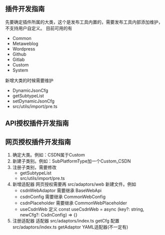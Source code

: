 ## 插件开发指南

先要确定插件所属的大类，这个是发布工具内置的，需要发布工具内部添加维护，不支持用户自定义。
目前可用的有
- Common
- Metaweblog
- Wordpress
- Github
- Gitlab
- Custom
- System

新增大类的时候需要维护 
- DynamicJsonCfg
- getSubtypeList
- setDynamicJsonCfg
- src/utils/import/pre.ts
  
## API授权插件开发指南

## 网页授权插件开发指南

1. 确定大类。例如：CSDN属于Custom
2. 新建子类别。例如：SubPlatformType加一个Custom_CSDN
3. 注册子类别，需要修改
   - getSubtypeList
   - src/utils/import/pre.ts
4. 新增适配器
   网页授权需要再 src/adaptors/web 新建文件。例如
   - csdnWebAdaptor 需要继承 BaseWebApi
   - csdnConfig 需要继承 CommonWebConfig
   - csdnPlaceholder 需要继承 CommonWebPlaceholder
   - useCsdnWeb 定义 const useCsdnWeb = async (key?: string, newCfg?: CsdnConfig) => {}
5. 注册适配器
   适配器 src/adaptors/index.ts getCfg
   配置 src/adaptors/index.ts getAdaptor
   YAML适配器(不一定有)
    